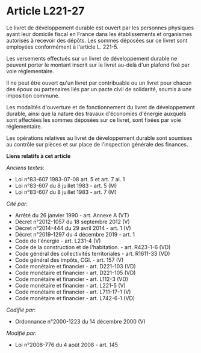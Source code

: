 # Article L221-27

Le livret de développement durable est ouvert par les personnes physiques ayant leur domicile fiscal en France dans les
établissements et organismes autorisés à recevoir des dépôts. Les sommes déposées sur ce livret sont employées conformément à
l'article L. 221-5. 

Les versements effectués sur un livret de développement durable ne peuvent porter le montant inscrit sur le livret au-delà
d'un plafond fixé par voie réglementaire. 

Il ne peut être ouvert qu'un livret par contribuable ou un livret pour chacun des époux ou partenaires liés par un pacte
civil de solidarité, soumis à une imposition commune. 

Les modalités d'ouverture et de fonctionnement du livret de développement durable, ainsi que la nature des travaux
d'économies d'énergie auxquels sont affectées les sommes déposées sur ce livret, sont fixées par voie réglementaire. 

Les opérations relatives au livret de développement durable sont soumises au contrôle sur pièces et sur place de l'inspection
générale des finances.

**Liens relatifs à cet article**

_Anciens textes_:

  - Loi n°83-607 1983-07-08 art. 5 et art. 7 al. 1
  - Loi n°83-607 du 8 juillet 1983 - art. 5 (M)
  - Loi n°83-607 du 8 juillet 1983 - art. 7 (M)

_Cité par_:

  - Arrêté du 26 janvier 1990 - art. Annexe A (VT)
  - Décret n°2012-1057 du 18 septembre 2012 (V)
  - Décret n°2014-444 du 29 avril 2014 - art. 1 (V)
  - Décret n°2019-1297 du 4 décembre 2019 - art. 1
  - Code de l'énergie - art. L231-4 (V)
  - Code de la construction et de l'habitation. - art. R423-1-6 (VD)
  - Code général des collectivités territoriales - art. R1611-33 (VD)
  - Code général des impôts, CGI. - art. 157 (V)
  - Code monétaire et financier - art. D221-103 (VD)
  - Code monétaire et financier - art. D221-105 (VD)
  - Code monétaire et financier - art. L112-3 (VD)
  - Code monétaire et financier - art. L221-5 (V)
  - Code monétaire et financier - art. L711-17-1 (V)
  - Code monétaire et financier - art. L742-6-1 (VD)

_Codifié par_:

  - Ordonnance n°2000-1223 du 14 décembre 2000 (V)

_Modifié par_:

  - Loi n°2008-776 du 4 août 2008 - art. 145
